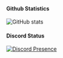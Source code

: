 #### Github Statistics
![GitHub stats](https://github-readme-stats.vercel.app/api?username=PatrickU6&show_icons=true&theme=omni&include_all_commits=true&locale=en&count_private=true)
<br>
#### Discord Status
[![Discord Presence](https://lanyard.cnrad.dev/api/1054841286655492116)](https://discord.com/users/1054841286655492116)
<br>
